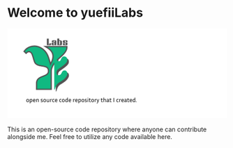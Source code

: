 # Welcome to yuefiiLabs

![Logo](./assets/banner.png)

This is an open-source code repository where anyone can contribute alongside me. Feel free to utilize any code available here.
